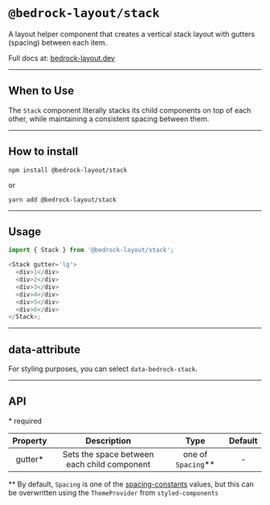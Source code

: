 # `@bedrock-layout/stack`

A layout helper component that creates a vertical stack layout with gutters (spacing) between each item.

Full docs at: [bedrock-layout.dev](https://bedrock-layout.dev/)

---

## When to Use

The `Stack` component literally stacks its child components on top of each other, while maintaining a consistent spacing between them.

---

## How to install

`npm install @bedrock-layout/stack`

or

`yarn add @bedrock-layout/stack`

---

## Usage

```javascript
import { Stack } from '@bedrock-layout/stack';

<Stack gutter='lg'>
  <div>1</div>
  <div>2</div>
  <div>3</div>
  <div>4</div>
  <div>5</div>
  <div>6</div>
</Stack>;
```

---

## data-attribute

For styling purposes, you can select `data-bedrock-stack`.

---

## API

\* required

| Property | Description                                 | Type                 | Default |
| :------: | :-----------------------------------------: | :------------------: | :-----: |
| gutter\* | Sets the space between each child component | one of `Spacing`\*\* | -       |

\*\* By default, `Spacing` is one of the [spacing-constants](https://github.com/Bedrock-Layouts/Bedrock/tree/main/packages/spacing-constants) values, but this can be overwritten using the `ThemeProvider` from `styled-components`
